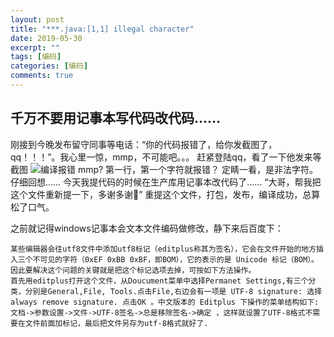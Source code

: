 ```yaml
---
layout: post
title: "***.java:[1,1] illegal character"
date: 2019-05-30
excerpt: ""
tags: [编码]
categories: [编码]
comments: true
---
```


## 千万不要用记事本写代码改代码……

刚接到今晚发布留守同事等电话：“你的代码报错了，给你发截图了，qq！！！”。我心里一惊，mmp，不可能吧。。。
赶紧登陆qq，看了一下他发来等截图
![编译报错](WechatIMG1.jpeg)
mmp? 第一行，第一个字符就报错？
定睛一看，是非法字符。
仔细回想……
今天我提代码的时候在生产库用记事本改代码了……
“大哥，帮我把这个文件重新提一下，多谢多谢🙏”
重提这个文件，打包，发布，编译成功，总算松了口气。

之前就记得windows记事本会文本文件编码做修改，静下来后百度下：

```
某些编辑器会往utf8文件中添加utf8标记（editplus称其为签名），它会在文件开始的地方插入三个不可见的字符（0xEF 0xBB 0xBF，即BOM），它的表示的是 Unicode 标记（BOM）。 因此要解决这个问题的关键就是把这个标记选项去掉，可按如下方法操作。 
首先用editplus打开这个文件，从Doucument菜单中选择Permanet Settings,有三个分类，分别是General,File, Tools.点击File,右边会有一项是 UTF-8 signature: 选择 always remove signature. 点击OK 。中文版本的 Editplus 下操作的菜单结构如下: 文档->参数设置->文件->UTF-8签名->总是移除签名->确定 ，这样就设置了UTF-8格式不需要在文件前面加标记，最后把文件另存为utf-8格式就好了.
```


